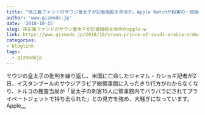 ```yaml
---
title: "孫正義ファンドのサウジ皇太子が記者暗殺を命令か。Apple Watchが殺害の一部始終を記録？"
author: 'www.gizmodo.jp'
date: '2018-10-15'
slug: 孫正義ファンドのサウジ皇太子が記者暗殺を命令かapple-w
link: https://www.gizmodo.jp/2018/10/crown-prince-of-saudi-arabia-orders-to-assassinate-the-journalist.html
categories:
- bloglink
tags:
  - gizmodojp
---
```


サウジの皇太子の批判を繰り返し、米国に亡命したジャマル・カショギ記者が2日、イスタンブールのサウジアラビア総領事館に入ったきり行方がわからなくなり、トルコの捜査当局が「皇太子の刺客15人に領事館内でバラバラにされてプライベートジェットで持ち去られた」との見方を強め、大騒ぎになっています。Apple[... <i class="fas fa-external-link-alt"></i>](https://www.gizmodo.jp/2018/10/crown-prince-of-saudi-arabia-orders-to-assassinate-the-journalist.html)

